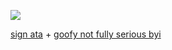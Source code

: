![](https://ucarecdn.com/03bd35bd-560e-4a8f-bb32-c345d8b8dcba/IMG_7915.jpg)

[sign ata](https://acornious.atabook.org/) + [goofy not fully serious byi](https://rentry.co/therealsallyface)
